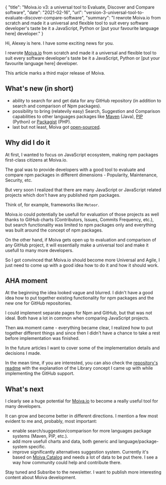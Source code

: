{
    "title": "Moiva.io v3: a universal tool to Evaluate, Discover and Compare software",
    "date": "2021-02-16",
    "url": "version-3-universal-tool-to-evaluate-discover-compare-software",
    "summary": "I rewrote Moiva.io from scratch and made it a universal and flexible tool to suit every software developer's taste be it a JavaScript, Python or [put your favourite language here] developer."
}

Hi, Alexey is here. I have some exciting news for you.

I rewrote [Moiva.io](https://moiva.io/) from scratch and made it a universal and flexible tool to suit every software developer's taste be it a JavaScript, Python or [put your favourite language here] developer.

This article marks a third major release of Moiva.

## What's new (in short)
- ability to search for and get data for any GitHub repository (in addition to search and comparison of Npm packages).
- possibility to bring (relatevily easy) Search, Suggestion and Comparison capabilities to other languages packages like [Maven](https://mvnrepository.com/) (Java), [PIP](https://pypi.org/) (Python) or [Packagist](https://packagist.org/) (PHP).
- last but not least, Moiva got [open-sourced](https://github.com/aantipov/moiva).

## Why did I do it
At first, I wanted to focus on JavaScript ecosystem, making npm packages first-class citizens at Moiva.io.

The goal was to provide developers with a good tool to evaluate and compare npm packages in different dimensions - Popularity, Maintenance, Security, etc.

But very soon I realized that there are many JavaScript or JavaScript related projects which don't have any published npm packages.

Think of, for example, frameworks like `Meteor`. 

Moiva.io could potentially be usefull for evaluation of those projects as well thanks to GitHub charts (Contributors, Issues, Commits Frequency, etc.), but search functionality was limited to npm packages only and everything was built around the concept of npm packages.

On the other hand, if Moiva gets open up to evaluation and comparison of any GitHub project, it will essentially make a universal tool and make it usefull to many more developers.

So I got convinced that Moiva.io should become more Universal and Agile, I just need to come up with a good idea how to do it and how it should work.

## AHA moment
At the beginning the idea looked vague and blurred. I didn't have a good idea how to put together existing functionality for npm packages and the new one for GitHub repositories.

I could implement separate pages for Npm and GitHub, but that was not ideal. Both have a lot in common when comparing JavaScript projects.

Then `AHA` moment came - everything became clear, I realized how to put together different things and since then I didn't have a chance to take a rest before implementation was finished.

In the future articles I want to cover some of the implementation details and decisions I made.

In the mean time, if you are interested, you can also check the [repository's readme](https://github.com/aantipov/moiva/) with the explanation of the Library concept I came up with while implementing the GitHub support.

## What's next
I clearly see a huge potential for [Moiva.io](https://moiva.io/) to become a really useful tool for many developers.

It can grow and become better in different directions.
I mention a few most evident to me and, probably, most important:
- enable search/suggestion/comparison for more languages package systems (Maven, PIP, etc.).
- add more usefull charts and data, both generic and language/package-system specific.
- improve significantly alternatives suggestion system. Currently it's based on [Moiva Catalog](https://github.com/aantipov/moiva-catalog) and needs a lot of data to be put there. I see a way how community could help and contribute there.

Stay tuned and Subsribe to the newsletter. I want to publish more interesting content about Moiva development.
